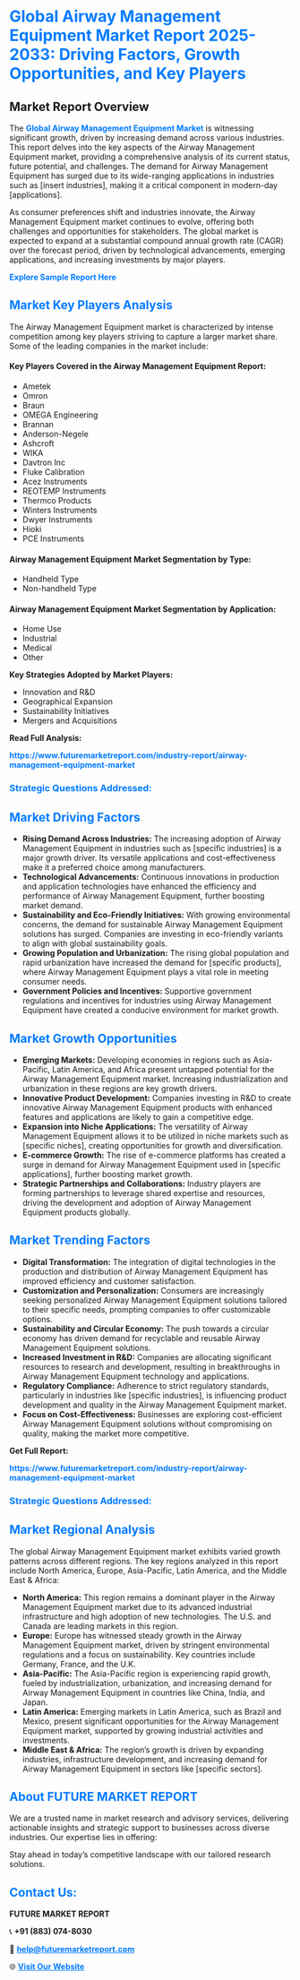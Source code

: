 <h1 style="color: #007BFF;">Global Airway Management Equipment Market Report 2025-2033: Driving Factors, Growth Opportunities, and Key Players</h1>

<section id="overview">
<h2>Market Report Overview</h2>
<p>The <a href="https://www.futuremarketreport.com/industry-report/airway-management-equipment-market" style="color: #007BFF; text-decoration: none;"><strong>Global Airway Management Equipment Market</strong></a> is witnessing significant growth, driven by increasing demand across various industries. This report delves into the key aspects of the Airway Management Equipment market, providing a comprehensive analysis of its current status, future potential, and challenges. The demand for Airway Management Equipment has surged due to its wide-ranging applications in industries such as [insert industries], making it a critical component in modern-day [applications].</p>
<p>As consumer preferences shift and industries innovate, the Airway Management Equipment market continues to evolve, offering both challenges and opportunities for stakeholders. The global market is expected to expand at a substantial compound annual growth rate (CAGR) over the forecast period, driven by technological advancements, emerging applications, and increasing investments by major players.</p>
</section>

<section id="overview">
<p><a href="https://www.futuremarketreport.com/request-sample/reportId=33983" style="color: #007BFF; text-decoration: none;"><strong>Explore Sample Report Here</strong></a></p>
</section>

<section id="key-players">
<h2 style="color: #007BFF;">Market Key Players Analysis</h2>
<p>The Airway Management Equipment market is characterized by intense competition among key players striving to capture a larger market share. Some of the leading companies in the market include:</p>
<h4>Key Players Covered in the Airway Management Equipment Report:</h4>
<ul><li>Ametek</li><li>Omron</li><li>Braun</li><li>OMEGA Engineering</li><li>Brannan</li><li>Anderson-Negele</li><li>Ashcroft</li><li>WIKA</li><li>Davtron Inc</li><li>Fluke Calibration</li><li>Acez Instruments</li><li>REOTEMP Instruments</li><li>Thermco Products</li><li>Winters Instruments</li><li>Dwyer Instruments</li><li>Hioki</li><li>PCE Instruments</li></ul>
<h4>Airway Management Equipment Market Segmentation by Type:</h4>
<ul><li>Handheld Type</li><li>Non-handheld Type</li></ul>

<h4>Airway Management Equipment Market Segmentation by Application:</h4>
<ul><li>Home Use</li><li>Industrial</li><li>Medical</li><li>Other</li></ul>
<p><strong>Key Strategies Adopted by Market Players:</strong></p>
<ul>
<li>Innovation and R&D</li>
<li>Geographical Expansion</li>
<li>Sustainability Initiatives</li>
<li>Mergers and Acquisitions</li>
</ul>
</section>

<section>
<p><strong>Read Full Analysis: </strong></p><a href="https://www.futuremarketreport.com/industry-report/airway-management-equipment-market" style="color: #007BFF; text-decoration: none;"><strong>https://www.futuremarketreport.com/industry-report/airway-management-equipment-market</strong></a>
<h3 style="color: #007BFF;">Strategic Questions Addressed:</h3>
</section>

<section id="driving-factors">
<h2 style="color: #007BFF;">Market Driving Factors</h2>
<ul>
<li><strong>Rising Demand Across Industries:</strong> The increasing adoption of Airway Management Equipment in industries such as [specific industries] is a major growth driver. Its versatile applications and cost-effectiveness make it a preferred choice among manufacturers.</li>
<li><strong>Technological Advancements:</strong> Continuous innovations in production and application technologies have enhanced the efficiency and performance of Airway Management Equipment, further boosting market demand.</li>
<li><strong>Sustainability and Eco-Friendly Initiatives:</strong> With growing environmental concerns, the demand for sustainable Airway Management Equipment solutions has surged. Companies are investing in eco-friendly variants to align with global sustainability goals.</li>
<li><strong>Growing Population and Urbanization:</strong> The rising global population and rapid urbanization have increased the demand for [specific products], where Airway Management Equipment plays a vital role in meeting consumer needs.</li>
<li><strong>Government Policies and Incentives:</strong> Supportive government regulations and incentives for industries using Airway Management Equipment have created a conducive environment for market growth.</li>
</ul>
</section>

<section id="growth-opportunities">
<h2 style="color: #007BFF;">Market Growth Opportunities</h2>
<ul>
<li><strong>Emerging Markets:</strong> Developing economies in regions such as Asia-Pacific, Latin America, and Africa present untapped potential for the Airway Management Equipment market. Increasing industrialization and urbanization in these regions are key growth drivers.</li>
<li><strong>Innovative Product Development:</strong> Companies investing in R&D to create innovative Airway Management Equipment products with enhanced features and applications are likely to gain a competitive edge.</li>
<li><strong>Expansion into Niche Applications:</strong> The versatility of Airway Management Equipment allows it to be utilized in niche markets such as [specific niches], creating opportunities for growth and diversification.</li>
<li><strong>E-commerce Growth:</strong> The rise of e-commerce platforms has created a surge in demand for Airway Management Equipment used in [specific applications], further boosting market growth.</li>
<li><strong>Strategic Partnerships and Collaborations:</strong> Industry players are forming partnerships to leverage shared expertise and resources, driving the development and adoption of Airway Management Equipment products globally.</li>
</ul>
</section>

<section id="trending-factors">
<h2 style="color: #007BFF;">Market Trending Factors</h2>
<ul>
<li><strong>Digital Transformation:</strong> The integration of digital technologies in the production and distribution of Airway Management Equipment has improved efficiency and customer satisfaction.</li>
<li><strong>Customization and Personalization:</strong> Consumers are increasingly seeking personalized Airway Management Equipment solutions tailored to their specific needs, prompting companies to offer customizable options.</li>
<li><strong>Sustainability and Circular Economy:</strong> The push towards a circular economy has driven demand for recyclable and reusable Airway Management Equipment solutions.</li>
<li><strong>Increased Investment in R&D:</strong> Companies are allocating significant resources to research and development, resulting in breakthroughs in Airway Management Equipment technology and applications.</li>
<li><strong>Regulatory Compliance:</strong> Adherence to strict regulatory standards, particularly in industries like [specific industries], is influencing product development and quality in the Airway Management Equipment market.</li>
<li><strong>Focus on Cost-Effectiveness:</strong> Businesses are exploring cost-efficient Airway Management Equipment solutions without compromising on quality, making the market more competitive.</li>
</ul>
</section>

<section>
<p><strong>Get Full Report: </strong></p><a href="https://www.futuremarketreport.com/industry-report/airway-management-equipment-market" style="color: #007BFF; text-decoration: none;"><strong>https://www.futuremarketreport.com/industry-report/airway-management-equipment-market</strong></a>
<h3 style="color: #007BFF;">Strategic Questions Addressed:</h3>
</section>


<section id="regional-analysis">
<h2 style="color: #007BFF;">Market Regional Analysis</h2>
<p>The global Airway Management Equipment market exhibits varied growth patterns across different regions. The key regions analyzed in this report include North America, Europe, Asia-Pacific, Latin America, and the Middle East & Africa:</p>
<ul>
<li><strong>North America:</strong> This region remains a dominant player in the Airway Management Equipment market due to its advanced industrial infrastructure and high adoption of new technologies. The U.S. and Canada are leading markets in this region.</li>
<li><strong>Europe:</strong> Europe has witnessed steady growth in the Airway Management Equipment market, driven by stringent environmental regulations and a focus on sustainability. Key countries include Germany, France, and the U.K.</li>
<li><strong>Asia-Pacific:</strong> The Asia-Pacific region is experiencing rapid growth, fueled by industrialization, urbanization, and increasing demand for Airway Management Equipment in countries like China, India, and Japan.</li>
<li><strong>Latin America:</strong> Emerging markets in Latin America, such as Brazil and Mexico, present significant opportunities for the Airway Management Equipment market, supported by growing industrial activities and investments.</li>
<li><strong>Middle East & Africa:</strong> The region’s growth is driven by expanding industries, infrastructure development, and increasing demand for Airway Management Equipment in sectors like [specific sectors].</li>
</ul>
</section>

<footer>
<h2 style="color: #007BFF;">About FUTURE MARKET REPORT</h2>
<p>We are a trusted name in market research and advisory services, delivering actionable insights and strategic support to businesses across diverse industries. Our expertise lies in offering:</p>

<p>Stay ahead in today’s competitive landscape with our tailored research solutions.</p>

<h2 style="color: #007BFF;">Contact Us:</h2>
<p><strong>FUTURE MARKET REPORT</strong></p>
<p>📞 <strong>+91 (883) 074-8030</strong></p>
<p>📧 <strong><a href="mailto:help@futuremarketreport.com" style="color: #007BFF;">help@futuremarketreport.com</a></strong></p>
<p>🌐 <strong><a href="https://www.futuremarketreport.com/" style="color: #007BFF;">Visit Our Website</a></strong></p>
</footer>